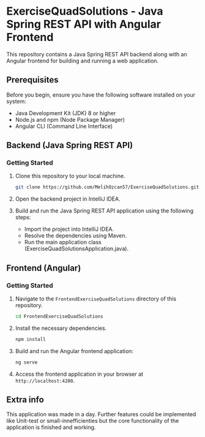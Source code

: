 # ExerciseQuadSolutions - Java Spring REST API with Angular Frontend

This repository contains a Java Spring REST API backend along with an Angular frontend for building and running a web application.

## Prerequisites

Before you begin, ensure you have the following software installed on your system:

- Java Development Kit (JDK) 8 or higher
- Node.js and npm (Node Package Manager)
- Angular CLI (Command Line Interface)

## Backend (Java Spring REST API)

### Getting Started

1. Clone this repository to your local machine.
   
   ```bash
   git clone https://github.com/MelihOzcan57/ExerciseQuadSolutions.git
   ```

2. Open the backend project in IntelliJ IDEA.

3. Build and run the Java Spring REST API application using the following steps:

   - Import the project into IntelliJ IDEA.
   - Resolve the dependencies using Maven.
   - Run the main application class (ExerciseQuadSolutionsApplication.java).

## Frontend (Angular)

### Getting Started

1. Navigate to the `FrontendExerciseQuadSolutions` directory of this repository.

   ```bash
   cd FrontendExerciseQuadSolutions
   ```

2. Install the necessary dependencies.

   ```bash
   npm install
   ```

3. Build and run the Angular frontend application:

   ```bash
   ng serve
   ```

4. Access the frontend application in your browser at `http://localhost:4200`.

## Extra info

This application was made in a day. Further features could be implemented like Unit-test or small-innefficienties but the core functionality of the application is finished and working.

